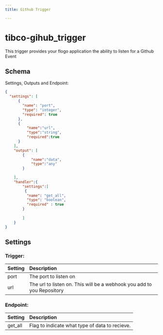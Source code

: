 ```yaml
---
title: Github Trigger

---
```

# tibco-gihub_trigger
This trigger provides your flogo application the ability to listen for a Github Event


## Schema
Settings, Outputs and Endpoint:

```json
{
  "settings": [
      {
        "name": "port",
        "type": "integer",
        "required": true
      },
      {
          "name":"url",
          "type":"string",
          "required":true
      }
    ],
    "output": [
        {
            "name":"data",
            "type":"any"
        }
        
    ],
    "handler":{
        "settings":[
         {
          "name": "get_all",
          "type": "boolean",
          "required" : true
        }
         
        ]
    }
}
```
## Settings
### Trigger:
| Setting     | Description    |
|:------------|:---------------|
| port | The port to listen on | 
| url | The url to listen on. This will be a webhook you add to you Repository |            
### Endpoint:
| Setting     | Description    |
|:------------|:---------------|
| get_all      | Flag to indicate what type of data to recieve. |         





